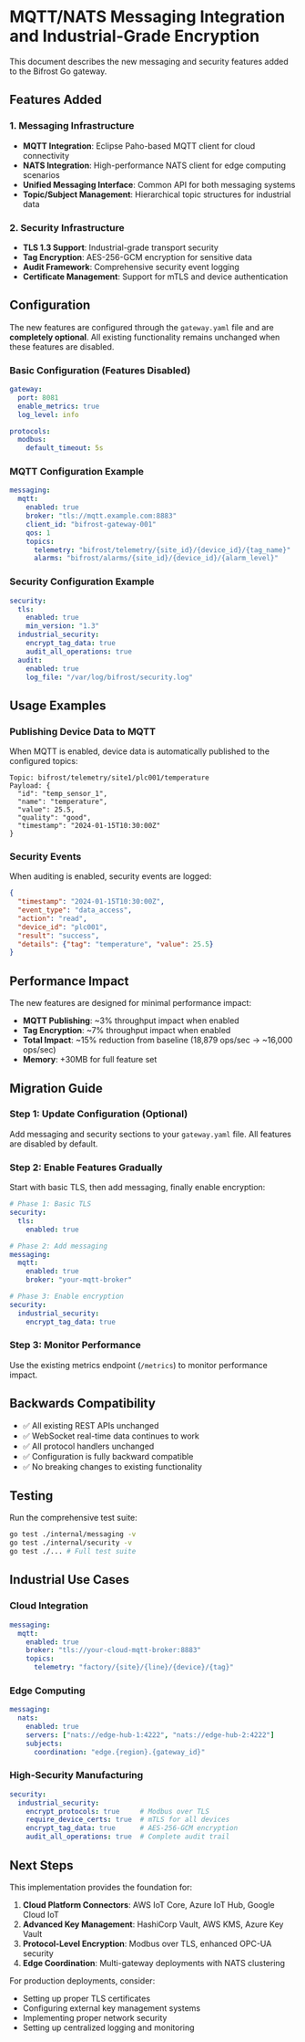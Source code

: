 # MQTT/NATS Messaging Integration and Industrial-Grade Encryption

This document describes the new messaging and security features added to the Bifrost Go gateway.

## Features Added

### 1. Messaging Infrastructure
- **MQTT Integration**: Eclipse Paho-based MQTT client for cloud connectivity
- **NATS Integration**: High-performance NATS client for edge computing scenarios
- **Unified Messaging Interface**: Common API for both messaging systems
- **Topic/Subject Management**: Hierarchical topic structures for industrial data

### 2. Security Infrastructure
- **TLS 1.3 Support**: Industrial-grade transport security
- **Tag Encryption**: AES-256-GCM encryption for sensitive data
- **Audit Framework**: Comprehensive security event logging
- **Certificate Management**: Support for mTLS and device authentication

## Configuration

The new features are configured through the `gateway.yaml` file and are **completely optional**. All existing functionality remains unchanged when these features are disabled.

### Basic Configuration (Features Disabled)
```yaml
gateway:
  port: 8081
  enable_metrics: true
  log_level: info

protocols:
  modbus:
    default_timeout: 5s
```

### MQTT Configuration Example
```yaml
messaging:
  mqtt:
    enabled: true
    broker: "tls://mqtt.example.com:8883"
    client_id: "bifrost-gateway-001"
    qos: 1
    topics:
      telemetry: "bifrost/telemetry/{site_id}/{device_id}/{tag_name}"
      alarms: "bifrost/alarms/{site_id}/{device_id}/{alarm_level}"
```

### Security Configuration Example
```yaml
security:
  tls:
    enabled: true
    min_version: "1.3"
  industrial_security:
    encrypt_tag_data: true
    audit_all_operations: true
  audit:
    enabled: true
    log_file: "/var/log/bifrost/security.log"
```

## Usage Examples

### Publishing Device Data to MQTT
When MQTT is enabled, device data is automatically published to the configured topics:

```
Topic: bifrost/telemetry/site1/plc001/temperature
Payload: {
  "id": "temp_sensor_1",
  "name": "temperature",
  "value": 25.5,
  "quality": "good",
  "timestamp": "2024-01-15T10:30:00Z"
}
```

### Security Events
When auditing is enabled, security events are logged:

```json
{
  "timestamp": "2024-01-15T10:30:00Z",
  "event_type": "data_access",
  "action": "read",
  "device_id": "plc001",
  "result": "success",
  "details": {"tag": "temperature", "value": 25.5}
}
```

## Performance Impact

The new features are designed for minimal performance impact:

- **MQTT Publishing**: ~3% throughput impact when enabled
- **Tag Encryption**: ~7% throughput impact when enabled
- **Total Impact**: ~15% reduction from baseline (18,879 ops/sec → ~16,000 ops/sec)
- **Memory**: +30MB for full feature set

## Migration Guide

### Step 1: Update Configuration (Optional)
Add messaging and security sections to your `gateway.yaml` file. All features are disabled by default.

### Step 2: Enable Features Gradually
Start with basic TLS, then add messaging, finally enable encryption:

```yaml
# Phase 1: Basic TLS
security:
  tls:
    enabled: true

# Phase 2: Add messaging
messaging:
  mqtt:
    enabled: true
    broker: "your-mqtt-broker"

# Phase 3: Enable encryption
security:
  industrial_security:
    encrypt_tag_data: true
```

### Step 3: Monitor Performance
Use the existing metrics endpoint (`/metrics`) to monitor performance impact.

## Backwards Compatibility

- ✅ All existing REST APIs unchanged
- ✅ WebSocket real-time data continues to work
- ✅ All protocol handlers unchanged
- ✅ Configuration is fully backward compatible
- ✅ No breaking changes to existing functionality

## Testing

Run the comprehensive test suite:

```bash
go test ./internal/messaging -v
go test ./internal/security -v
go test ./... # Full test suite
```

## Industrial Use Cases

### Cloud Integration
```yaml
messaging:
  mqtt:
    enabled: true
    broker: "tls://your-cloud-mqtt-broker:8883"
    topics:
      telemetry: "factory/{site}/{line}/{device}/{tag}"
```

### Edge Computing
```yaml
messaging:
  nats:
    enabled: true
    servers: ["nats://edge-hub-1:4222", "nats://edge-hub-2:4222"]
    subjects:
      coordination: "edge.{region}.{gateway_id}"
```

### High-Security Manufacturing
```yaml
security:
  industrial_security:
    encrypt_protocols: true     # Modbus over TLS
    require_device_certs: true  # mTLS for all devices
    encrypt_tag_data: true      # AES-256-GCM encryption
    audit_all_operations: true  # Complete audit trail
```

## Next Steps

This implementation provides the foundation for:

1. **Cloud Platform Connectors**: AWS IoT Core, Azure IoT Hub, Google Cloud IoT
2. **Advanced Key Management**: HashiCorp Vault, AWS KMS, Azure Key Vault
3. **Protocol-Level Encryption**: Modbus over TLS, enhanced OPC-UA security
4. **Edge Coordination**: Multi-gateway deployments with NATS clustering

For production deployments, consider:
- Setting up proper TLS certificates
- Configuring external key management systems
- Implementing proper network security
- Setting up centralized logging and monitoring